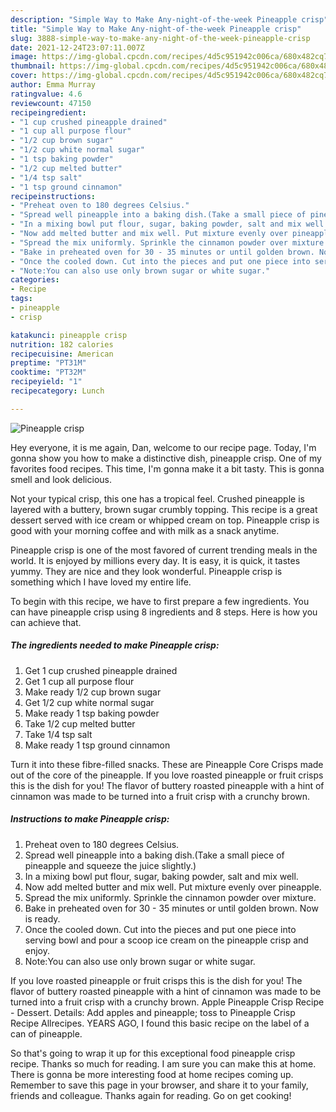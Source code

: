 ```yaml
---
description: "Simple Way to Make Any-night-of-the-week Pineapple crisp"
title: "Simple Way to Make Any-night-of-the-week Pineapple crisp"
slug: 3888-simple-way-to-make-any-night-of-the-week-pineapple-crisp
date: 2021-12-24T23:07:11.007Z
image: https://img-global.cpcdn.com/recipes/4d5c951942c006ca/680x482cq70/pineapple-crisp-recipe-main-photo.jpg
thumbnail: https://img-global.cpcdn.com/recipes/4d5c951942c006ca/680x482cq70/pineapple-crisp-recipe-main-photo.jpg
cover: https://img-global.cpcdn.com/recipes/4d5c951942c006ca/680x482cq70/pineapple-crisp-recipe-main-photo.jpg
author: Emma Murray
ratingvalue: 4.6
reviewcount: 47150
recipeingredient:
- "1 cup crushed pineapple drained"
- "1 cup all purpose flour"
- "1/2 cup brown sugar"
- "1/2 cup white normal sugar"
- "1 tsp baking powder"
- "1/2 cup melted butter"
- "1/4 tsp salt"
- "1 tsp ground cinnamon"
recipeinstructions:
- "Preheat oven to 180 degrees Celsius."
- "Spread well pineapple into a baking dish.(Take a small piece of pineapple and squeeze the juice slightly.)"
- "In a mixing bowl put flour, sugar, baking powder, salt and mix well."
- "Now add melted butter and mix well. Put mixture evenly over pineapple."
- "Spread the mix uniformly. Sprinkle the cinnamon powder over mixture."
- "Bake in preheated oven for 30 - 35 minutes or until golden brown. Now is ready."
- "Once the cooled down. Cut into the pieces and put one piece into serving bowl and pour a scoop ice cream on the pineapple crisp and enjoy."
- "Note:You can also use only brown sugar or white sugar."
categories:
- Recipe
tags:
- pineapple
- crisp

katakunci: pineapple crisp 
nutrition: 182 calories
recipecuisine: American
preptime: "PT31M"
cooktime: "PT32M"
recipeyield: "1"
recipecategory: Lunch

---
```



![Pineapple crisp](https://img-global.cpcdn.com/recipes/4d5c951942c006ca/680x482cq70/pineapple-crisp-recipe-main-photo.jpg)

Hey everyone, it is me again, Dan, welcome to our recipe page. Today, I'm gonna show you how to make a distinctive dish, pineapple crisp. One of my favorites food recipes. This time, I'm gonna make it a bit tasty. This is gonna smell and look delicious.

Not your typical crisp, this one has a tropical feel. Crushed pineapple is layered with a buttery, brown sugar crumbly topping. This recipe is a great dessert served with ice cream or whipped cream on top. Pineapple crisp is good with your morning coffee and with milk as a snack anytime.

Pineapple crisp is one of the most favored of current trending meals in the world. It is enjoyed by millions every day. It is easy, it is quick, it tastes yummy. They are nice and they look wonderful. Pineapple crisp is something which I have loved my entire life.


To begin with this recipe, we have to first prepare a few ingredients. You can have pineapple crisp using 8 ingredients and 8 steps. Here is how you can achieve that.

<!--inarticleads1-->

##### The ingredients needed to make Pineapple crisp:

1. Get 1 cup crushed pineapple drained
1. Get 1 cup all purpose flour
1. Make ready 1/2 cup brown sugar
1. Get 1/2 cup white normal sugar
1. Make ready 1 tsp baking powder
1. Take 1/2 cup melted butter
1. Take 1/4 tsp salt
1. Make ready 1 tsp ground cinnamon


Turn it into these fibre-filled snacks. These are Pineapple Core Crisps made out of the core of the pineapple. If you love roasted pineapple or fruit crisps this is the dish for you! The flavor of buttery roasted pineapple with a hint of cinnamon was made to be turned into a fruit crisp with a crunchy brown. 

<!--inarticleads2-->

##### Instructions to make Pineapple crisp:

1. Preheat oven to 180 degrees Celsius.
1. Spread well pineapple into a baking dish.(Take a small piece of pineapple and squeeze the juice slightly.)
1. In a mixing bowl put flour, sugar, baking powder, salt and mix well.
1. Now add melted butter and mix well. Put mixture evenly over pineapple.
1. Spread the mix uniformly. Sprinkle the cinnamon powder over mixture.
1. Bake in preheated oven for 30 - 35 minutes or until golden brown. Now is ready.
1. Once the cooled down. Cut into the pieces and put one piece into serving bowl and pour a scoop ice cream on the pineapple crisp and enjoy.
1. Note:You can also use only brown sugar or white sugar.


If you love roasted pineapple or fruit crisps this is the dish for you! The flavor of buttery roasted pineapple with a hint of cinnamon was made to be turned into a fruit crisp with a crunchy brown. Apple Pineapple Crisp Recipe - Dessert. Details: Add apples and pineapple; toss to Pineapple Crisp Recipe Allrecipes. YEARS AGO, I found this basic recipe on the label of a can of pineapple. 

So that's going to wrap it up for this exceptional food pineapple crisp recipe. Thanks so much for reading. I am sure you can make this at home. There is gonna be more interesting food at home recipes coming up. Remember to save this page in your browser, and share it to your family, friends and colleague. Thanks again for reading. Go on get cooking!
